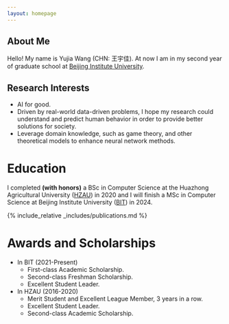 ```yaml
---
layout: homepage
---
```


## About Me

Hello! My name is Yujia Wang (CHN: 王宇佳). At now I am in my second year of graduate school at [Beijing Institute University](https://english.bit.edu.cn/).  

## Research Interests

- AI for good. 
- Driven by real-world data-driven problems, I hope my research could understand and predict human behavior in order to provide better solutions for society.
- Leverage domain knowledge, such as game theory, and other theoretical models to enhance neural network methods.

Education
======
I completed **(with honors)** a BSc in Computer Science at the Huazhong Agricultural University ([HZAU](http://www.hzau.edu.cn/en/HOME.htm)) in 2020 and I will finish a MSc in Computer Science at Beijing Institute University ([BIT](https://english.bit.edu.cn/)) in 2024.

{% include_relative _includes/publications.md %}

Awards and Scholarships 
======
- In BIT (2021-Present)
  - First-class Academic Scholarship.
  - Second-class Freshman Scholarship.
  - Excellent Student Leader.
- In HZAU (2016-2020)
  - Merit Student and Excellent League Member, 3 years in a row. 
  - Excellent Student Leader.
  - Second-class Academic Scholarship.


<!-- {% include_relative _includes/services.md %} -->
